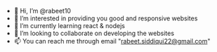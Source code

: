 - 👋 Hi, I’m @rabeet10
- 👀 I’m interested in providing you good and responsive websites
- 🌱 I’m currently learning react & nodejs
- 💞️ I’m looking to collaborate on developing the websites
- 📫 You can reach me through email "rabeet.siddiqui22@gmail.com"

<!---
rabeet10/rabeet10 is a ✨ special ✨ repository because its `README.md` (this file) appears on your GitHub profile.
You can click the Preview link to take a look at your changes.
--->
